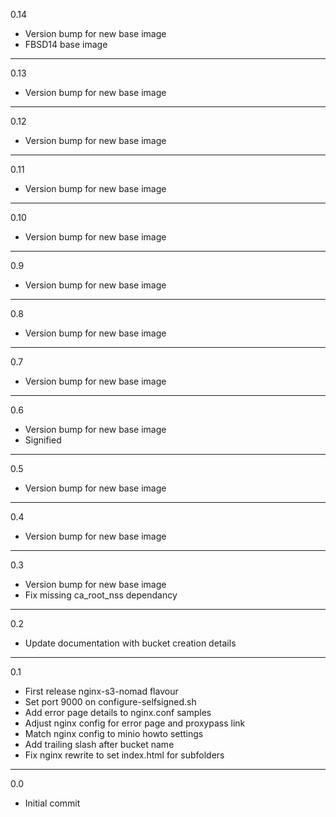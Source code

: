 0.14

* Version bump for new base image
* FBSD14 base image

---

0.13

* Version bump for new base image

---

0.12

* Version bump for new base image

---

0.11

* Version bump for new base image

---

0.10

* Version bump for new base image

---

0.9

* Version bump for new base image

---

0.8

* Version bump for new base image

---

0.7

* Version bump for new base image

---

0.6

* Version bump for new base image
* Signified

---

0.5

* Version bump for new base image

---

0.4

* Version bump for new base image

---

0.3

* Version bump for new base image
* Fix missing ca_root_nss dependancy

---

0.2

* Update documentation with bucket creation details

---

0.1

* First release nginx-s3-nomad flavour
* Set port 9000 on configure-selfsigned.sh
* Add error page details to nginx.conf samples
* Adjust nginx config for error page and proxypass link
* Match nginx config to minio howto settings
* Add trailing slash after bucket name
* Fix nginx rewrite to set index.html for subfolders

---

0.0

* Initial commit

